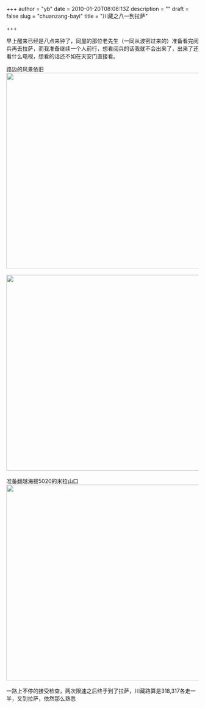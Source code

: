 +++
author = "yb"
date = 2010-01-20T08:08:13Z
description = ""
draft = false
slug = "chuanzang-bayi"
title = "川藏之八一到拉萨"

+++


早上醒来已经是八点来钟了，同屋的那位老先生（一同从波密过来的）准备看完阅兵再去拉萨，而我准备继续一个人前行，想看阅兵的话我就不会出来了，出来了还看什么电视，想看的话还不如在天安门直接看。<br>

<!--more-->
路边的风景依旧<br>
<a class="" target="" href="http://i773.photobucket.com/albums/yy16/yongbin0/ChuanZang2009/img_2701.jpg"><img alt="" title="" style="width: 512px;" class="yui-img" src="http://i773.photobucket.com/albums/yy16/yongbin0/ChuanZang2009/img_2701.jpg"></a><br>
<br>
<a class="" target="" href="http://i773.photobucket.com/albums/yy16/yongbin0/ChuanZang2009/img_2719.jpg"><img alt="" title="" style="width: 512px;" class="yui-img" src="http://i773.photobucket.com/albums/yy16/yongbin0/ChuanZang2009/img_2719.jpg"></a><br>
<br>
准备翻越海拔5020的米拉山口<br>
<a class="" target="" href="http://i773.photobucket.com/albums/yy16/yongbin0/ChuanZang2009/img_2736.jpg"><img alt="" title="" style="width: 512px;" class="yui-img" src="http://i773.photobucket.com/albums/yy16/yongbin0/ChuanZang2009/img_2736.jpg"></a><br><br>一路上不停的接受检查，两次限速之后终于到了拉萨，川藏路算是318,317各走一半，又到拉萨，依然那么熟悉<br>

